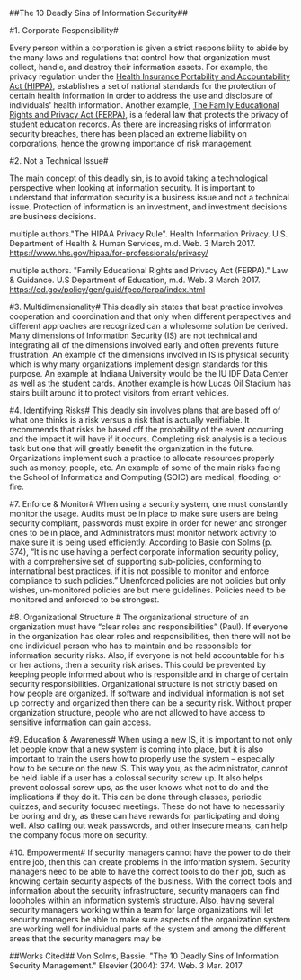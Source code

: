 ##The 10 Deadly Sins of Information Security##

#1. Corporate Responsibility#

Every person within a corporation is given a strict responsibility to abide by the many laws and regulations that control how that organization must collect, handle, and destroy their information assets. For example, the privacy regulation under the [Health Insurance Portability and Accountability Act (HIPPA)](https://www.hhs.gov/hipaa/for-professionals/privacy/), establishes a set of national standards for the protection of certain health information in order to address the use and disclosure of individuals' health information. Another example, [The Family Educational Rights and Privacy Act (FERPA)](https://ed.gov/policy/gen/guid/fpco/ferpa/index.html), is a federal law that protects the privacy of student education records. As there are increasing risks of information security breaches, there has been placed an extreme liability on corporations, hence the growing importance of risk management. 

#2. Not a Technical Issue#

The main concept of this deadly sin, is to avoid taking a technological perspective when looking at information security. It is important to understand that information security is a business issue and not a technical issue. Protection of information is an investment, and investment decisions are business decisions. 

multiple authors."The HIPAA Privacy Rule". Health Information Privacy. U.S. Department of Health & Human Services, m.d. Web. 3 March 2017. https://www.hhs.gov/hipaa/for-professionals/privacy/

multiple authors. "Family Educational Rights and Privacy Act (FERPA)." Law & Guidance. U.S Department of Education, m.d. Web. 3 March 2017. https://ed.gov/policy/gen/guid/fpco/ferpa/index.html

#3. Multidimensionality#
This deadly sin states that best practice involves cooperation and coordination and that only when different perspectives and different approaches are recognized can a wholesome solution be derived. Many dimensions of Information Security (IS) are not technical and integrating all of the dimensions involved early and often prevents future frustration. An example of the dimensions involved in IS is physical security which is why many organizations implement design standards for this purpose. An example at Indiana University would be the IU IDF Data Center as well as the student cards. Another example is how Lucas Oil Stadium has stairs built around it to protect visitors from errant vehicles. 

#4. Identifying Risks#
This deadly sin involves plans that are based off of what one thinks is a risk versus a risk that is actually verifiable. It recommends that risks be based off the probability of the event occurring and the impact it will have if it occurs. Completing risk analysis is a tedious task but one that will greatly benefit the organization in the future. Organizations implement such a practice to allocate resources properly such as money, people, etc. An example of some of the main risks facing the School of Informatics and Computing (SOIC) are medical, flooding, or fire. 

#7. Enforce & Monitor#
When using a security system, one must constantly monitor the usage. Audits must be in place to make sure users are being security compliant, passwords must expire in order for newer and stronger ones to be in place, and Administrators must monitor network activity to make sure it is being used efficiently. According to Basie con Solms (p. 374), “It is no use having a perfect corporate information security policy, with a comprehensive set of supporting sub-policies, conforming to international best practices, if it is not possible to monitor and enforce compliance to such policies.” Unenforced policies are not policies but only wishes, un-monitored policies are but mere guidelines. Policies need to be monitored and enforced to be strongest. 


#8. Organizational Structure #
The organizational structure of an organization must have “clear roles and responsibilities” (Paul).  If everyone in the organization has clear roles and responsibilities, then there will not be one individual person who has to maintain and be responsible for information security risks.  Also, if everyone is not held accountable for his or her actions, then a security risk arises.  This could be prevented by keeping people informed about who is responsible and in charge of certain security responsibilities. Organizational structure is not strictly based on how people are organized.  If software and individual information is not set up correctly and organized then there can be a security risk.  Without proper organization structure, people who are not allowed to have access to sensitive information can gain access.

#9. Education & Awareness#
When using a new IS, it is important to not only let people know that a new system is coming into place, but it is also important to train the users how to properly use the system – especially how to be secure on the new IS. This way you, as the administrator, cannot be held liable if a user has a colossal security screw up. It also helps prevent colossal screw ups, as the user knows what not to do and the implications if they do it. This can be done through classes, periodic quizzes, and security focused meetings. These do not have to necessarily be boring and dry, as these can have rewards for participating and doing well. Also calling out weak passwords, and other insecure means, can help the company focus more on security. 

#10. Empowerment#
If security managers cannot have the power to do their entire job, then this can create problems in the information system.  Security managers need to be able to have the correct tools to do their job, such as knowing certain security aspects of the business.  With the correct tools and information about the security infrastructure, security managers can find loopholes within an information system’s structure.  Also, having several security managers working within a team for large organizations will let security managers be able to make sure aspects of the organization system are working well for individual parts of the system and among the different areas that the security managers may be 

##Works Cited##
Von Solms, Bassie. "The 10 Deadly Sins of Information Security Management." Elsevier (2004): 374. Web. 3 Mar. 2017